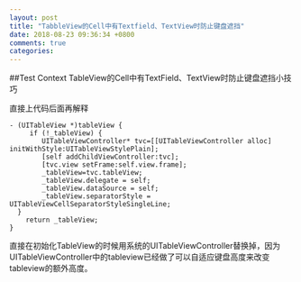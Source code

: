 ```yaml
---
layout: post
title: "TabbleView的Cell中有Textfield、TextView时防止键盘遮挡"
date: 2018-08-23 09:36:34 +0800
comments: true
categories: 
---
```



##Test Context
TableView的Cell中有TextField、TextView时防止键盘遮挡小技巧

<!--more-->
直接上代码后面再解释



	- (UITableView *)tableView {	     if (!_tableView) {            UITableViewController* tvc=[[UITableViewController alloc] initWithStyle:UITableViewStylePlain];            [self addChildViewController:tvc];            [tvc.view setFrame:self.view.frame];            _tableView=tvc.tableView;            _tableView.delegate = self;            _tableView.dataSource = self;            _tableView.separatorStyle = UITableViewCellSeparatorStyleSingleLine;      }        return _tableView;
    } 


直接在初始化TableView的时候用系统的UITableViewController替换掉，因为UITableViewController中的tableview已经做了可以自适应键盘高度来改变tableview的额外高度。

